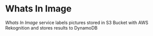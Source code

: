 # Whats In Image

_Whats In Image_ service labels pictures stored in S3 Bucket with AWS Rekognition and
stores results to DynamoDB